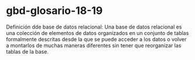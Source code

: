 # gbd-glosario-18-19
Definición dde base de datos relacional: Una base de datos relacional es una colección de elementos de datos organizados en un conjunto de tablas formalmente descritas desde la que se puede acceder a los datos o volver a montarlos de muchas maneras diferentes sin tener que reorganizar las tablas de la base.
